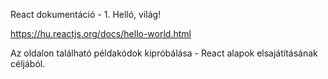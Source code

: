 React dokumentáció - 1. Helló, világ!

https://hu.reactjs.org/docs/hello-world.html

Az oldalon található példakódok kipróbálása - React alapok elsajátításának céljából.